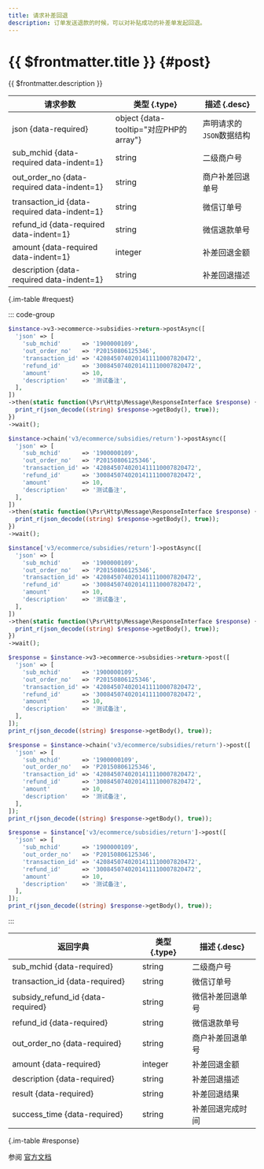 ```yaml
---
title: 请求补差回退
description: 订单发送退款的时候，可以对补贴成功的补差单发起回退。
---
```


# {{ $frontmatter.title }} {#post}

{{ $frontmatter.description }}

| 请求参数 | 类型 {.type} | 描述 {.desc}
| --- | --- | ---
| json {data-required} | object {data-tooltip="对应PHP的array"} | 声明请求的`JSON`数据结构
| sub_mchid {data-required data-indent=1} | string | 二级商户号
| out_order_no {data-required data-indent=1} | string | 商户补差回退单号
| transaction_id {data-required data-indent=1} | string | 微信订单号
| refund_id {data-required data-indent=1} | string | 微信退款单号
| amount {data-required data-indent=1} | integer | 补差回退金额
| description {data-required data-indent=1} | string | 补差回退描述

{.im-table #request}

::: code-group

```php [异步纯链式]
$instance->v3->ecommerce->subsidies->return->postAsync([
  'json' => [
    'sub_mchid'      => '1900000109',
    'out_order_no'   => 'P20150806125346',
    'transaction_id' => '4208450740201411110007820472',
    'refund_id'      => '3008450740201411110007820472',
    'amount'         => 10,
    'description'    => '测试备注',
  ],
])
->then(static function(\Psr\Http\Message\ResponseInterface $response) {
  print_r(json_decode((string) $response->getBody(), true));
})
->wait();
```

```php [异步声明式]
$instance->chain('v3/ecommerce/subsidies/return')->postAsync([
  'json' => [
    'sub_mchid'      => '1900000109',
    'out_order_no'   => 'P20150806125346',
    'transaction_id' => '4208450740201411110007820472',
    'refund_id'      => '3008450740201411110007820472',
    'amount'         => 10,
    'description'    => '测试备注',
  ],
])
->then(static function(\Psr\Http\Message\ResponseInterface $response) {
  print_r(json_decode((string) $response->getBody(), true));
})
->wait();
```

```php [异步属性式]
$instance['v3/ecommerce/subsidies/return']->postAsync([
  'json' => [
    'sub_mchid'      => '1900000109',
    'out_order_no'   => 'P20150806125346',
    'transaction_id' => '4208450740201411110007820472',
    'refund_id'      => '3008450740201411110007820472',
    'amount'         => 10,
    'description'    => '测试备注',
  ],
])
->then(static function(\Psr\Http\Message\ResponseInterface $response) {
  print_r(json_decode((string) $response->getBody(), true));
})
->wait();
```

```php [同步纯链式]
$response = $instance->v3->ecommerce->subsidies->return->post([
  'json' => [
    'sub_mchid'      => '1900000109',
    'out_order_no'   => 'P20150806125346',
    'transaction_id' => '4208450740201411110007820472',
    'refund_id'      => '3008450740201411110007820472',
    'amount'         => 10,
    'description'    => '测试备注',
  ],
]);
print_r(json_decode((string) $response->getBody(), true));
```

```php [同步声明式]
$response = $instance->chain('v3/ecommerce/subsidies/return')->post([
  'json' => [
    'sub_mchid'      => '1900000109',
    'out_order_no'   => 'P20150806125346',
    'transaction_id' => '4208450740201411110007820472',
    'refund_id'      => '3008450740201411110007820472',
    'amount'         => 10,
    'description'    => '测试备注',
  ],
]);
print_r(json_decode((string) $response->getBody(), true));
```

```php [同步属性式]
$response = $instance['v3/ecommerce/subsidies/return']->post([
  'json' => [
    'sub_mchid'      => '1900000109',
    'out_order_no'   => 'P20150806125346',
    'transaction_id' => '4208450740201411110007820472',
    'refund_id'      => '3008450740201411110007820472',
    'amount'         => 10,
    'description'    => '测试备注',
  ],
]);
print_r(json_decode((string) $response->getBody(), true));
```

:::

| 返回字典 | 类型 {.type} | 描述 {.desc}
| --- | --- | ---
| sub_mchid {data-required} | string | 二级商户号
| transaction_id {data-required} | string | 微信订单号
| subsidy_refund_id {data-required} | string | 微信补差回退单号
| refund_id {data-required} | string | 微信退款单号
| out_order_no {data-required} | string | 商户补差回退单号
| amount {data-required} | integer | 补差回退金额
| description {data-required} | string | 补差回退描述
| result {data-required} | string | 补差回退结果
| success_time {data-required} | string | 补差回退完成时间

{.im-table #response}

参阅 [官方文档](https://pay.weixin.qq.com/wiki/doc/apiv3/wxpay/ecommerce/subsidies/chapter3_2.shtml)
